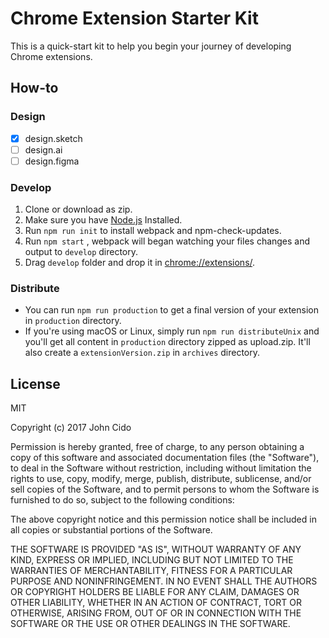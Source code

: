 # Chrome Extension Starter Kit

This is a quick-start kit to help you begin your journey of developing Chrome extensions.



## How-to

### Design

- [x] design.sketch
- [ ] design.ai
- [ ] design.figma

### Develop

1. Clone or download as zip.
2. Make sure you have [Node.js](https://nodejs.org) Installed.
3. Run `npm run init`  to install webpack and npm-check-updates.
4. Run `npm start` , webpack will began watching your files changes and output to `develop` directory.
5. Drag `develop` folder and drop it in [chrome://extensions/](chrome://extensions/).

### Distribute

- You can run `npm run production` to get a final version of your extension in `production` directory.
- If you're using macOS or Linux, simply run `npm run distributeUnix` and you'll get all content in `production` directory zipped as upload.zip. It'll also create a `extensionVersion.zip` in `archives` directory.



## License

MIT

Copyright (c) 2017 John Cido

Permission is hereby granted, free of charge, to any person obtaining a copy
of this software and associated documentation files (the "Software"), to deal
in the Software without restriction, including without limitation the rights
to use, copy, modify, merge, publish, distribute, sublicense, and/or sell
copies of the Software, and to permit persons to whom the Software is
furnished to do so, subject to the following conditions:

The above copyright notice and this permission notice shall be included in all
copies or substantial portions of the Software.

THE SOFTWARE IS PROVIDED "AS IS", WITHOUT WARRANTY OF ANY KIND, EXPRESS OR
IMPLIED, INCLUDING BUT NOT LIMITED TO THE WARRANTIES OF MERCHANTABILITY,
FITNESS FOR A PARTICULAR PURPOSE AND NONINFRINGEMENT. IN NO EVENT SHALL THE
AUTHORS OR COPYRIGHT HOLDERS BE LIABLE FOR ANY CLAIM, DAMAGES OR OTHER
LIABILITY, WHETHER IN AN ACTION OF CONTRACT, TORT OR OTHERWISE, ARISING FROM,
OUT OF OR IN CONNECTION WITH THE SOFTWARE OR THE USE OR OTHER DEALINGS IN THE
SOFTWARE.